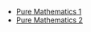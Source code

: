 * [Pure Mathematics 1](/edexcel/pure-mathematics/pure-mathematics-1/README.md)
* [Pure Mathematics 2](/edexcel/pure-mathematics/pure-mathematics-2/README.md)

